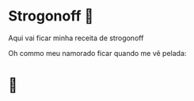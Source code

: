 # Strogonoff :chicken:

Aqui vai ficar minha receita de strogonoff

Oh commo meu namorado ficar quando me vê pelada:

# :eggplant: